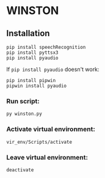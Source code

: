# WINSTON

## Installation


```
pip install speechRecognition
pip install pyttsx3
pip install pyaudio
```

If `pip install pyaudio` doesn't work:
```
pip install pipwin
pipwin install pyaudio
```

### Run script:
```
py winston.py
```


### Activate virtual environment:
```
vir_env/Scripts/activate
```

### Leave virtual environment:
```
deactivate
```